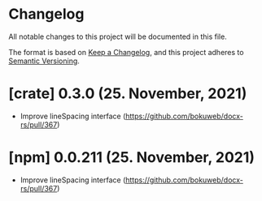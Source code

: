 
# Changelog

All notable changes to this project will be documented in this file.

The format is based on [Keep a Changelog](https://keepachangelog.com/en/1.0.0/),
and this project adheres to [Semantic Versioning](https://semver.org/spec/v2.0.0.html).

# [crate] 0.3.0 (25. November, 2021)

- Improve lineSpacing interface (https://github.com/bokuweb/docx-rs/pull/367)

# [npm] 0.0.211 (25. November, 2021)

- Improve lineSpacing interface (https://github.com/bokuweb/docx-rs/pull/367)
